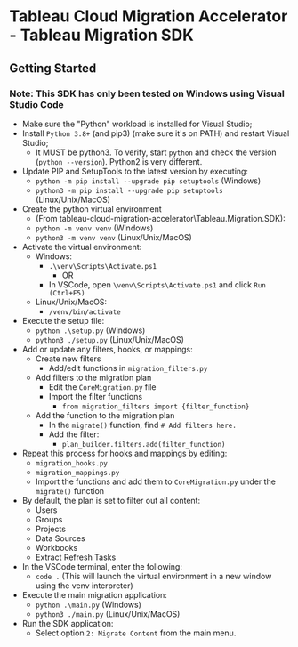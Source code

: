 # Tableau Cloud Migration Accelerator - Tableau Migration SDK

## Getting Started

### Note: This SDK has only been tested on Windows using Visual Studio Code

* Make sure the "Python" workload is installed for Visual Studio;
* Install `Python 3.8+` (and pip3) (make sure it's on PATH) and restart Visual Studio;
  * It MUST be python3. To verify, start `python` and check the version (`python --version`). Python2 is very different.
* Update PIP and SetupTools to the latest version by executing:
  * `python -m pip install --upgrade pip setuptools` (Windows)
  * `python3 -m pip install --upgrade pip setuptools` (Linux/Unix/MacOS)
* Create the python virtual environment
  * (From tableau-cloud-migration-accelerator\Tableau.Migration.SDK):
  * `python -m venv venv` (Windows)
  * `python3 -m venv venv` (Linux/Unix/MacOS)
* Activate the virtual environment:
  * Windows:
    * `.\venv\Scripts\Activate.ps1`
      * OR
    * In VSCode, open `\venv\Scripts\Activate.ps1` and click `Run (Ctrl+F5)`
  * Linux/Unix/MacOS:
    * `/venv/bin/activate`
* Execute the setup file:
  * `python .\setup.py` (Windows)
  * `python3 ./setup.py` (Linux/Unix/MacOS)
* Add or update any filters, hooks, or mappings:
  * Create new filters
    * Add/edit functions in `migration_filters.py`
  * Add filters to the migration plan
    * Edit the `CoreMigration.py` file
    * Import the filter functions
      * `from migration_filters import {filter_function}`
  * Add the function to the migration plan
    * In the `migrate()` function, find `# Add filters here.`
    * Add the filter:
      * `plan_builder.filters.add(filter_function)`
* Repeat this process for hooks and mappings by editing:
  * `migration_hooks.py`
  * `migration_mappings.py`
  * Import the functions and add them to `CoreMigration.py` under the `migrate()` function
* By default, the plan is set to filter out all content:
  * Users
  * Groups
  * Projects
  * Data Sources
  * Workbooks
  * Extract Refresh Tasks
* In the VSCode terminal, enter the following:
  * `code .` (This will launch the virtual environment in a new window using the venv interpreter)
* Execute the main migration application:
  * `python .\main.py` (Windows)
  * `python3 ./main.py` (Linux/Unix/MacOS)
* Run the SDK application:
  * Select option `2: Migrate Content` from the main menu.
